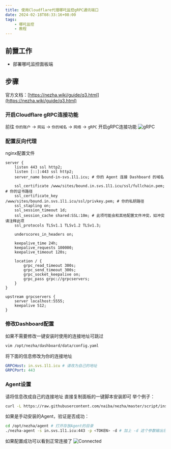 ```yaml
---
title: 使用Cloudflare代理哪吒监控gRPC通讯端口
date: 2024-02-18T08:33:16+08:00
tags:
    - 哪吒监控
    - 教程
---
```

## 前置工作

- 部署哪吒监控面板端

## 步骤

官方文档：[https://nezha.wiki/guide/q3.html](https://nezha.wiki/guide/q3.html)

### 开启Cloudflare gRPC连接功能

前往 `你的账户` -> `网站` -> `你的域名` -> `网络` -> `gRPC` 开启gRPC连接功能
![gRPC](https://apac-cloudflare-r2.img.1l1.icu/2024/05/02/66328e47e2a60.webp)

### 配置反向代理

nginx配置文件

```nginx
server {
    listen 443 ssl http2;
    listen [::]:443 ssl http2;
    server_name bound-in-svs.1l1.icu; # 你的 Agent 连接 Dashboard 的域名
    
    ssl_certificate /www/sites/bound.in.svs.1l1.icu/ssl/fullchain.pem;   # 你的证书路径
    ssl_certificate_key /www/sites/bound.in.svs.1l1.icu/ssl/privkey.pem; # 你的私钥路径
    ssl_stapling on;
    ssl_session_timeout 1d;
    ssl_session_cache shared:SSL:10m; # 此项可能会和其他配置文件冲突，如冲突请注释此项
    ssl_protocols TLSv1.1 TLSv1.2 TLSv1.3;

    underscores_in_headers on;

    keepalive_time 24h;
    keepalive_requests 100000;
    keepalive_timeout 120s;

    location / {
        grpc_read_timeout 300s;
        grpc_send_timeout 300s;
        grpc_socket_keepalive on;
        grpc_pass grpc://grpcservers;
    }
}

upstream grpcservers {
    server localhost:5555;
    keepalive 512;
}
```

### 修改Dashboard配置

如果不需要修改一键安装时使用的连接地址可跳过

```sh
vim /opt/nezha/dashboard/data/config.yaml
```

将下面的信息修改为你的连接地址

```yaml
GRPCHost: in.svs.1l1.icu # 请改为自己的地址
GRPCPort: 443
```

### Agent设置

请将信息改成自己的连接地址
直接复制面板的一键脚本安装即可
举个例子：

```sh
curl -L https://raw.githubusercontent.com/naiba/nezha/master/script/install.sh -o nezha.sh && chmod +x nezha.sh && sudo ./nezha.sh install_agent in.svs.1l1.icu 443 <TOKEN>
```

如果是手动安装的Agent，验证是否成功：

```sh
cd /opt/nezha/agent # 打开存放Agent的目录
./nezha-agent -s in.svs.1l1.icu:443 -p <TOKEN> -d # 加上 -d 这个参数输出日志
```

如果配置成功可以看到正常连接了
![Connected](https://apac-cloudflare-r2.img.1l1.icu/2024/05/02/66328e490b8af.webp)
